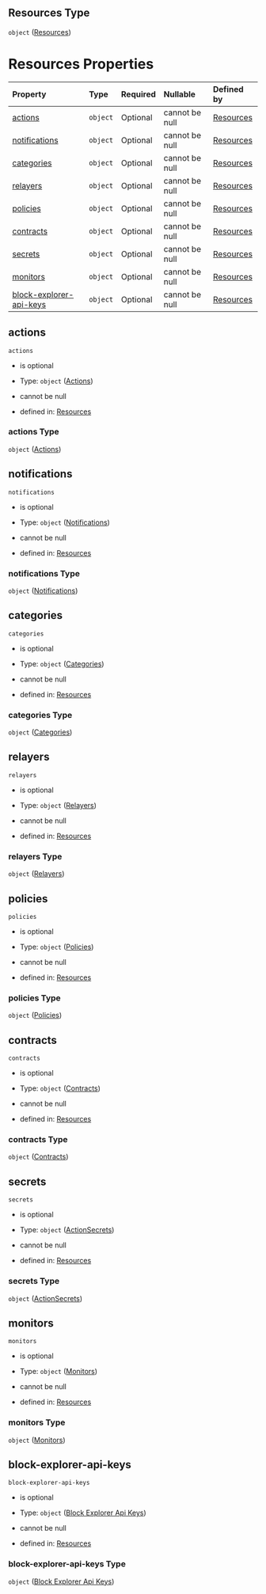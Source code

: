 ## Resources Type

`object` ([Resources](resources.md))

# Resources Properties

| Property                                            | Type     | Required | Nullable       | Defined by                                                                                                               |
| :-------------------------------------------------- | :------- | :------- | :------------- | :----------------------------------------------------------------------------------------------------------------------- |
| [actions](#actions)                                 | `object` | Optional | cannot be null | [Resources](resources-properties-actions.md "resources.schema.json#/properties/actions")                                 |
| [notifications](#notifications)                     | `object` | Optional | cannot be null | [Resources](resources-properties-notifications.md "resources.schema.json#/properties/notifications")                     |
| [categories](#categories)                           | `object` | Optional | cannot be null | [Resources](resources-properties-categories.md "resources.schema.json#/properties/categories")                           |
| [relayers](#relayers)                               | `object` | Optional | cannot be null | [Resources](resources-properties-relayers.md "resources.schema.json#/properties/relayers")                               |
| [policies](#policies)                               | `object` | Optional | cannot be null | [Resources](resources-properties-policies.md "resources.schema.json#/properties/policies")                               |
| [contracts](#contracts)                             | `object` | Optional | cannot be null | [Resources](resources-properties-contracts.md "resources.schema.json#/properties/contracts")                             |
| [secrets](#secrets)                                 | `object` | Optional | cannot be null | [Resources](resources-properties-actionsecrets.md "resources.schema.json#/properties/secrets")                           |
| [monitors](#monitors)                               | `object` | Optional | cannot be null | [Resources](resources-properties-monitors.md "resources.schema.json#/properties/monitors")                               |
| [block-explorer-api-keys](#block-explorer-api-keys) | `object` | Optional | cannot be null | [Resources](resources-properties-block-explorer-api-keys.md "resources.schema.json#/properties/block-explorer-api-keys") |

## actions



`actions`

*   is optional

*   Type: `object` ([Actions](resources-properties-actions.md))

*   cannot be null

*   defined in: [Resources](resources-properties-actions.md "resources.schema.json#/properties/actions")

### actions Type

`object` ([Actions](resources-properties-actions.md))

## notifications



`notifications`

*   is optional

*   Type: `object` ([Notifications](resources-properties-notifications.md))

*   cannot be null

*   defined in: [Resources](resources-properties-notifications.md "resources.schema.json#/properties/notifications")

### notifications Type

`object` ([Notifications](resources-properties-notifications.md))

## categories



`categories`

*   is optional

*   Type: `object` ([Categories](resources-properties-categories.md))

*   cannot be null

*   defined in: [Resources](resources-properties-categories.md "resources.schema.json#/properties/categories")

### categories Type

`object` ([Categories](resources-properties-categories.md))

## relayers



`relayers`

*   is optional

*   Type: `object` ([Relayers](resources-properties-relayers.md))

*   cannot be null

*   defined in: [Resources](resources-properties-relayers.md "resources.schema.json#/properties/relayers")

### relayers Type

`object` ([Relayers](resources-properties-relayers.md))

## policies



`policies`

*   is optional

*   Type: `object` ([Policies](resources-properties-policies.md))

*   cannot be null

*   defined in: [Resources](resources-properties-policies.md "resources.schema.json#/properties/policies")

### policies Type

`object` ([Policies](resources-properties-policies.md))

## contracts



`contracts`

*   is optional

*   Type: `object` ([Contracts](resources-properties-contracts.md))

*   cannot be null

*   defined in: [Resources](resources-properties-contracts.md "resources.schema.json#/properties/contracts")

### contracts Type

`object` ([Contracts](resources-properties-contracts.md))

## secrets



`secrets`

*   is optional

*   Type: `object` ([ActionSecrets](resources-properties-actionsecrets.md))

*   cannot be null

*   defined in: [Resources](resources-properties-actionsecrets.md "resources.schema.json#/properties/secrets")

### secrets Type

`object` ([ActionSecrets](resources-properties-actionsecrets.md))

## monitors



`monitors`

*   is optional

*   Type: `object` ([Monitors](resources-properties-monitors.md))

*   cannot be null

*   defined in: [Resources](resources-properties-monitors.md "resources.schema.json#/properties/monitors")

### monitors Type

`object` ([Monitors](resources-properties-monitors.md))

## block-explorer-api-keys



`block-explorer-api-keys`

*   is optional

*   Type: `object` ([Block Explorer Api Keys](resources-properties-block-explorer-api-keys.md))

*   cannot be null

*   defined in: [Resources](resources-properties-block-explorer-api-keys.md "resources.schema.json#/properties/block-explorer-api-keys")

### block-explorer-api-keys Type

`object` ([Block Explorer Api Keys](resources-properties-block-explorer-api-keys.md))
